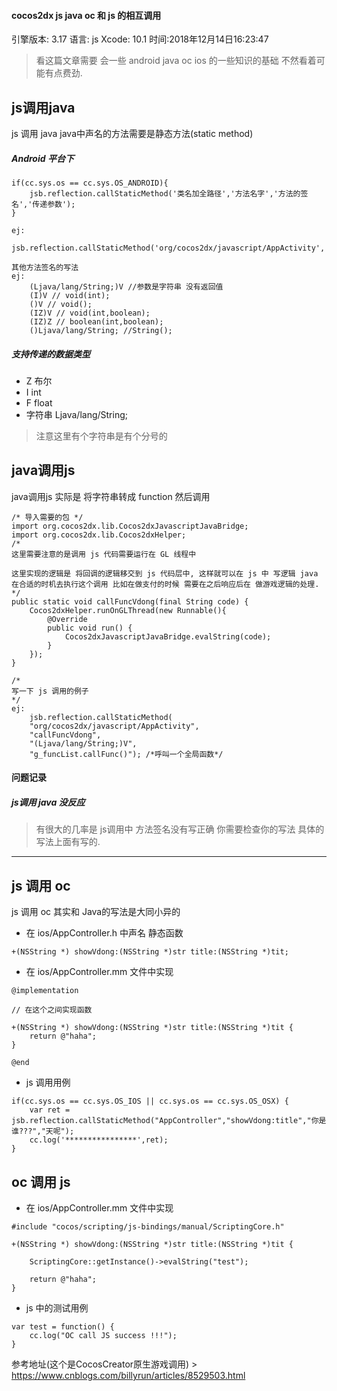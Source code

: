 
#### cocos2dx js java oc 和 js 的相互调用

引擎版本: 3.17
语言: js
Xcode: 10.1
时间:2018年12月14日16:23:47

> 看这篇文章需要 会一些 android java oc ios 的一些知识的基础 不然看着可能有点费劲.

## js调用java

js 调用 java java中声名的方法需要是静态方法(static method)

##### Android 平台下

```
if(cc.sys.os == cc.sys.OS_ANDROID){
    jsb.reflection.callStaticMethod('类名加全路径','方法名字','方法的签名','传递参数');
}

ej: 
    jsb.reflection.callStaticMethod('org/cocos2dx/javascript/AppActivity','getStrVdong','(Ljava/lang/String;IZ)Ljava/lang/String;','haha',123,true);
    
其他方法签名的写法
ej:
    (Ljava/lang/String;)V //参数是字符串 没有返回值
    (I)V // void(int);
    ()V // void();
    (IZ)V // void(int,boolean);
    (IZ)Z // boolean(int,boolean);
    ()Ljava/lang/String; //String();
```

##### 支持传递的数据类型
+ Z 布尔
+ I int
+ F float
+ 字符串 Ljava/lang/String;

> 注意这里有个字符串是有个分号的

## java调用js

java调用js 实际是 将字符串转成 function 然后调用

```
/* 导入需要的包 */
import org.cocos2dx.lib.Cocos2dxJavascriptJavaBridge;
import org.cocos2dx.lib.Cocos2dxHelper;
/*
这里需要注意的是调用 js 代码需要运行在 GL 线程中

这里实现的逻辑是 将回调的逻辑移交到 js 代码层中, 这样就可以在 js 中 写逻辑 java 在合适的时机去执行这个调用 比如在做支付的时候 需要在之后响应后在 做游戏逻辑的处理.
*/
public static void callFuncVdong(final String code) {
    Cocos2dxHelper.runOnGLThread(new Runnable(){
        @Override
        public void run() {
            Cocos2dxJavascriptJavaBridge.evalString(code);
        }
    });
}
```

```
/*
写一下 js 调用的例子
*/
ej:
    jsb.reflection.callStaticMethod(
    "org/cocos2dx/javascript/AppActivity",
    "callFuncVdong",
    "(Ljava/lang/String;)V",
    "g_funcList.callFunc()"); /*呼叫一个全局函数*/
```

#### 问题记录
##### js调用 java 没反应

> 有很大的几率是 js调用中 方法签名没有写正确 你需要检查你的写法 具体的写法上面有写的.

---

## js 调用 oc

js 调用 oc 其实和 Java的写法是大同小异的

- 在 ios/AppController.h 中声名 静态函数

```
+(NSString *) showVdong:(NSString *)str title:(NSString *)tit;
```

- 在 ios/AppController.mm 文件中实现
```
@implementation

// 在这个之间实现函数

+(NSString *) showVdong:(NSString *)str title:(NSString *)tit {
    return @"haha";
}

@end
```

- js 调用用例
```
if(cc.sys.os == cc.sys.OS_IOS || cc.sys.os == cc.sys.OS_OSX) {
    var ret = jsb.reflection.callStaticMethod("AppController","showVdong:title","你是谁???","天呢");
    cc.log('****************',ret);
}
```

## oc 调用 js

- 在 ios/AppController.mm 文件中实现
```
#include "cocos/scripting/js-bindings/manual/ScriptingCore.h"

+(NSString *) showVdong:(NSString *)str title:(NSString *)tit {
    
    ScriptingCore::getInstance()->evalString("test");
    
    return @"haha";
}
```

- js 中的测试用例
```
var test = function() {
    cc.log("OC call JS success !!!");
}
```

参考地址(这个是CocosCreator原生游戏调用) > https://www.cnblogs.com/billyrun/articles/8529503.html